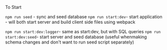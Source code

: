 
To Start

`npm run seed` - sync and seed database 
`npm run start:dev`-  start application - will both start  server and build client side files using webpack

`npm run start:dev:logger`- same as start:dev, but with SQL queries 
`npm run start:dev:seed`-  start  server and seed database (useful whenmaking schema changes and don't want to run seed script separately)
